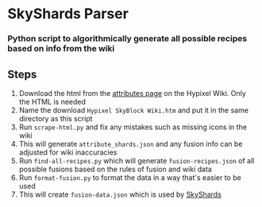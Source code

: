 # SkyShards Parser
### Python script to algorithmically generate all possible recipes based on info from the wiki
## Steps
1. Download the html from the [attributes page](https://wiki.hypixel.net/Attributes) on the Hypixel Wiki. Only the HTML is needed
2. Name the download `Hypixel SkyBlock Wiki.htm` and put it in the same directory as this script
3. Run `scrape-html.py` and fix any mistakes such as missing icons in the wiki
4. This will generate `attribute_shards.json` and any fusion info can be adjusted for wiki inaccuracies
5. Run `find-all-recipes.py` which will generate `fusion-recipes.json` of all possible fusions based on the rules of fusion and wiki data
6. Run `format-fusion.py` to format the data in a way that's easier to be used
7. This will create `fusion-data.json` which is used by [SkyShards](https://skyshards.com)

